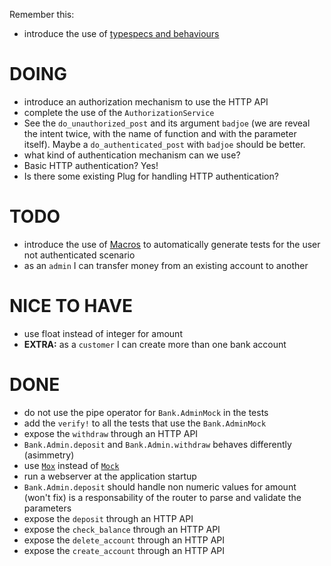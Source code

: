 Remember this:

* introduce the use of [typespecs and behaviours](https://elixir-lang.org/getting-started/typespecs-and-behaviours.html)

# DOING

* introduce an authorization mechanism to use the HTTP API
 * complete the use of the `AuthorizationService`
  * See the `do_unauthorized_post` and its argument `badjoe` (we are reveal the intent twice, with the name of function and with the parameter itself). Maybe a `do_authenticated_post` with `badjoe` should be better.
 * what kind of authentication mechanism can we use?
  * Basic HTTP authentication? Yes!
 * Is there some existing Plug for handling HTTP authentication?

# TODO

* introduce the use of [Macros](http://hugoribeira.com/DRYing-Elixir-Tests-With-Macros/) to automatically generate tests for the user not authenticated scenario
* as an `admin` I can transfer money from an existing account to another

# NICE TO HAVE

* use float instead of integer for amount
* **EXTRA:** as a `customer` I can create more than one bank account

# DONE

* do not use the pipe operator for `Bank.AdminMock` in the tests
* add the `verify!` to all the tests that use the `Bank.AdminMock`
* expose the `withdraw` through an HTTP API
* `Bank.Admin.deposit` and `Bank.Admin.withdraw` behaves differently (asimmetry)
* use [`Mox`](https://hexdocs.pm/mox/Mox.html) instead of [`Mock`](https://github.com/jjh42/mock)
* run a webserver at the application startup
* `Bank.Admin.deposit` should handle non numeric values for amount (won't fix)
   is a responsability of the router to parse and validate the parameters
* expose the `deposit` through an HTTP API
* expose the `check_balance` through an HTTP API
* expose the `delete_account` through an HTTP API
* expose the `create_account` through an HTTP API
